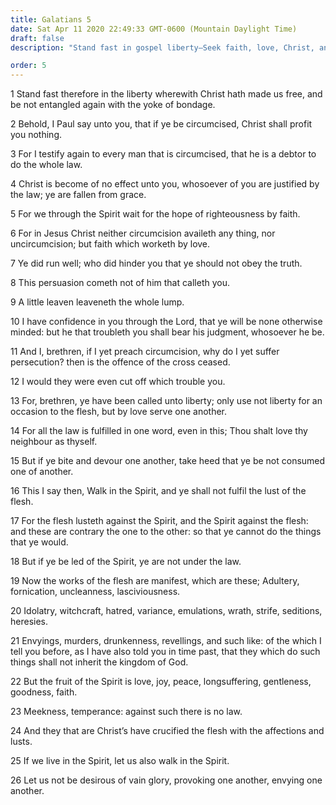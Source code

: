 ```yaml
---
title: Galatians 5
date: Sat Apr 11 2020 22:49:33 GMT-0600 (Mountain Daylight Time)
draft: false
description: "Stand fast in gospel liberty—Seek faith, love, Christ, and the Spirit—The works of the flesh and the fruits of the Spirit are named."

order: 5
---
```

    
1 Stand fast therefore in the liberty wherewith Christ hath made us free, and be not entangled again with the yoke of bondage.

2 Behold, I Paul say unto you, that if ye be circumcised, Christ shall profit you nothing.

3 For I testify again to every man that is circumcised, that he is a debtor to do the whole law.

4 Christ is become of no effect unto you, whosoever of you are justified by the law; ye are fallen from grace.

5 For we through the Spirit wait for the hope of righteousness by faith.

6 For in Jesus Christ neither circumcision availeth any thing, nor uncircumcision; but faith which worketh by love.

7 Ye did run well; who did hinder you that ye should not obey the truth.

8 This persuasion cometh not of him that calleth you.

9 A little leaven leaveneth the whole lump.

10 I have confidence in you through the Lord, that ye will be none otherwise minded: but he that troubleth you shall bear his judgment, whosoever he be.

11 And I, brethren, if I yet preach circumcision, why do I yet suffer persecution? then is the offence of the cross ceased.

12 I would they were even cut off which trouble you.

13 For, brethren, ye have been called unto liberty; only use not liberty for an occasion to the flesh, but by love serve one another.

14 For all the law is fulfilled in one word, even in this; Thou shalt love thy neighbour as thyself.

15 But if ye bite and devour one another, take heed that ye be not consumed one of another.

16 This I say then, Walk in the Spirit, and ye shall not fulfil the lust of the flesh.

17 For the flesh lusteth against the Spirit, and the Spirit against the flesh: and these are contrary the one to the other: so that ye cannot do the things that ye would.

18 But if ye be led of the Spirit, ye are not under the law.

19 Now the works of the flesh are manifest, which are these; Adultery, fornication, uncleanness, lasciviousness.

20 Idolatry, witchcraft, hatred, variance, emulations, wrath, strife, seditions, heresies.

21 Envyings, murders, drunkenness, revellings, and such like: of the which I tell you before, as I have also told you in time past, that they which do such things shall not inherit the kingdom of God.

22 But the fruit of the Spirit is love, joy, peace, longsuffering, gentleness, goodness, faith.

23 Meekness, temperance: against such there is no law.

24 And they that are Christ’s have crucified the flesh with the affections and lusts.

25 If we live in the Spirit, let us also walk in the Spirit.

26 Let us not be desirous of vain glory, provoking one another, envying one another.
